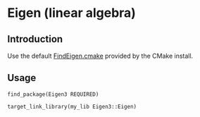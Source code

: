 Eigen (linear algebra)
======================

## Introduction

Use the default
[FindEigen.cmake](https://eigen.tuxfamily.org/dox/TopicCMakeGuide.html)
provided by the CMake install.

## Usage

    find_package(Eigen3 REQUIRED)

    target_link_library(my_lib Eigen3::Eigen)